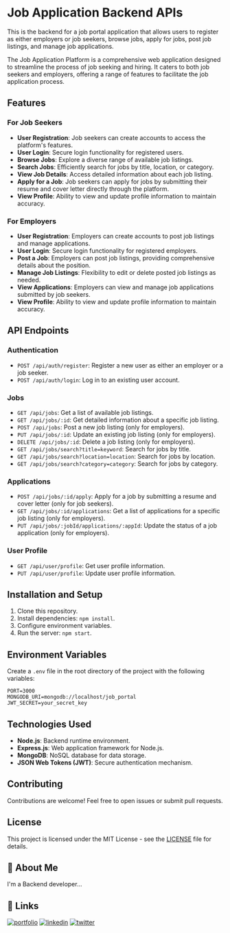 
# Job Application Backend APIs

This is the backend for a job portal application that allows users to register as either employers or job seekers, browse jobs, apply for jobs, post job listings, and manage job applications.

The Job Application Platform is a comprehensive web application designed to streamline the process of job seeking and hiring. It caters to both job seekers and employers, offering a range of features to facilitate the job application process.

## Features

### For Job Seekers
- **User Registration**: Job seekers can create accounts to access the platform's features.
- **User Login**: Secure login functionality for registered users.
- **Browse Jobs**: Explore a diverse range of available job listings.
- **Search Jobs**: Efficiently search for jobs by title, location, or category.
- **View Job Details**: Access detailed information about each job listing.
- **Apply for a Job**: Job seekers can apply for jobs by submitting their resume and cover letter directly through the platform.
- **View Profile**: Ability to view and update profile information to maintain accuracy.

### For Employers
- **User Registration**: Employers can create accounts to post job listings and manage applications.
- **User Login**: Secure login functionality for registered employers.
- **Post a Job**: Employers can post job listings, providing comprehensive details about the position.
- **Manage Job Listings**: Flexibility to edit or delete posted job listings as needed.
- **View Applications**: Employers can view and manage job applications submitted by job seekers.
- **View Profile**: Ability to view and update profile information to maintain accuracy.






## API Endpoints

### Authentication

- `POST /api/auth/register`: Register a new user as either an employer or a job seeker.
- `POST /api/auth/login`: Log in to an existing user account.

### Jobs

- `GET /api/jobs`: Get a list of available job listings.
- `GET /api/jobs/:id`: Get detailed information about a specific job listing.
- `POST /api/jobs`: Post a new job listing (only for employers).
- `PUT /api/jobs/:id`: Update an existing job listing (only for employers).
- `DELETE /api/jobs/:id`: Delete a job listing (only for employers).
- `GET /api/jobs/search?title=keyword`: Search for jobs by title.
- `GET /api/jobs/search?location=location`: Search for jobs by location.
- `GET /api/jobs/search?category=category`: Search for jobs by category.

### Applications

- `POST /api/jobs/:id/apply`: Apply for a job by submitting a resume and cover letter (only for job seekers).
- `GET /api/jobs/:id/applications`: Get a list of applications for a specific job listing (only for employers).
- `PUT /api/jobs/:jobId/applications/:appId`: Update the status of a job application (only for employers).

### User Profile

- `GET /api/user/profile`: Get user profile information.
- `PUT /api/user/profile`: Update user profile information.

## Installation and Setup

1. Clone this repository.
2. Install dependencies: `npm install`.
3. Configure environment variables.
4. Run the server: `npm start`.

## Environment Variables

Create a `.env` file in the root directory of the project with the following variables:

```
PORT=3000
MONGODB_URI=mongodb://localhost/job_portal
JWT_SECRET=your_secret_key
```

## Technologies Used
- **Node.js**: Backend runtime environment.
- **Express.js**: Web application framework for Node.js.
- **MongoDB**: NoSQL database for data storage.
- **JSON Web Tokens (JWT)**: Secure authentication mechanism.
## Contributing

Contributions are welcome! Feel free to open issues or submit pull requests.

## License

This project is licensed under the MIT License - see the [LICENSE](LICENSE) file for details.

## 🚀 About Me
I'm a Backend developer...


## 🔗 Links
[![portfolio](https://img.shields.io/badge/my_portfolio-000?style=for-the-badge&logo=ko-fi&logoColor=white)](https://github.com/surajmendhe5573)
[![linkedin](https://img.shields.io/badge/linkedin-0A66C2?style=for-the-badge&logo=linkedin&logoColor=white)](https://www.linkedin.com/in/suraj-mendhe-569879233/?original_referer=https%3A%2F%2Fsearch%2Eyahoo%2Ecom%2F&originalSubdomain=in)
[![twitter](https://img.shields.io/badge/twitter-1DA1F2?style=for-the-badge&logo=twitter&logoColor=white)](https://twitter.com/)

